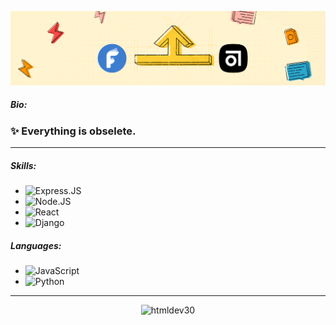 <p align="center" >
<img src = "https://github.com/LisaDziuba/Awesome-Design-Tools/raw/master/Media/awesome-design-tools-joins-abstract-cover.png"/>
</p>

##### Bio: 
### ✨ Everything is obselete.
--- 

##### Skills:

-   ![Express.JS](https://img.shields.io/badge/-Express.JS-black?style=flat-square&logo=Express.JS) 
-  ![Node.JS](https://img.shields.io/badge/-Node.JS-black?style=flat-square&logo=Node.js) 
-   ![React](https://img.shields.io/badge/-React-black?style=flat-square&logo=react)
-   ![Django](https://img.shields.io/badge/-Django-black?style=flat-square&logo=Django)


##### Languages: 
-   ![JavaScript](https://img.shields.io/badge/-JavaScript-black?style=flat-square&logo=javascript)
-   ![Python](https://img.shields.io/badge/-Python-black?style=flat-square&logo=Python)

---
<p align="center"> <img src="https://github-readme-stats.vercel.app/api?username=htmldev30&show_icons=true&theme=dark" alt="htmldev30" /> 
  
